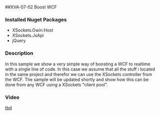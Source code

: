 ##XVA-07-02 Boost WCF


### Installed Nuget Packages

- XSockets.Owin.Host
- XSockets.JsApi
- jQuery

### Description


In this sample we show a very simple way of boosting a WCF to realtime with a single line of code.
In this case we assume that all the stuff i located in the same project and therefor we can use the XSockets controller from the WCF.
The sample will be updated shortly and show how this can be done from any WCF using a XSockets "client pool".

### Video

[tbd](tbd)